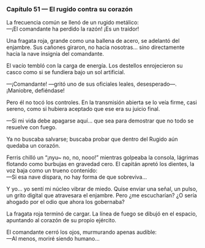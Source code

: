 ### Capítulo 51 — El rugido contra su corazón

La frecuencia común se llenó de un rugido metálico:  
—¡El comandante ha perdido la razón! ¡Es un traidor!

Una fragata roja, grande como una ballena de acero, se adelantó del enjambre. Sus cañones giraron, no hacia nosotras… sino directamente hacia la nave insignia del comandante.

El vacío tembló con la carga de energía. Los destellos enrojecieron su casco como si se fundiera bajo un sol artificial.

—¡Comandante! —gritó uno de sus oficiales leales, desesperado—. ¡Maniobre, defiéndase!

Pero él no tocó los controles. En la transmisión abierta se lo veía firme, casi sereno, como si hubiera aceptado que ese era su juicio final.

—Si mi vida debe apagarse aquí… que sea para demostrar que no todo se resuelve con fuego.

Ya no buscaba salvarse; buscaba probar que dentro del Rugido aún quedaba un corazón.

Ferris chilló un “¡nyu~ no, no, nooo!” mientras golpeaba la consola, lágrimas flotando como burbujas en gravedad cero. El capitán apretó los dientes, la voz baja como un trueno contenido:  
—Si esa nave dispara, no hay forma de que sobreviva…

Y yo… yo sentí mi núcleo vibrar de miedo. Quise enviar una señal, un pulso, un grito digital que atravesara el enjambre. Pero ¿me escucharían? ¿O sería ahogado por el odio que ahora los gobernaba?

La fragata roja terminó de cargar. La línea de fuego se dibujó en el espacio, apuntando al corazón de su propio ejército.

El comandante cerró los ojos, murmurando apenas audible:  
—Al menos, moriré siendo humano…
